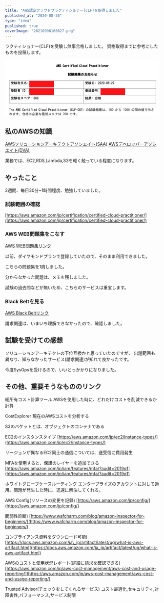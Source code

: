 ```yaml
---
title: "AWS認定クラウドプラクティショナー(CLF)を取得しました"
published_at: "2020-08-30"
type: "idea"
published: true
coverImage: "20210906160827.png"
---
```


ラクティショナー(CLF)を受験し無事合格しました。 資格取得までに参考にしたものを投稿します。

![f:id:gdtypk:20210906160827p:plain](/images/20210906160827.png)

## 私のAWSの知識

[AWSソリューションアーキテクトアソシエイト(SAA)](https://gdtypk.com/2020-02-25-000000/) [AWSデベロッパーアソシエイト(DVA)](https://gdtypk.com/2020-08-14-000000/)

業務では、EC2,RDS,Lambda,S3を軽く触っている程度になります。

## やったこと

2週間、毎日30分~1時間程度、勉強していました。

### 試験範囲の確認

[https://aws.amazon.com/jp/certification/certified-cloud-practitioner/](https://aws.amazon.com/jp/certification/certified-cloud-practitioner/)

### AWS WEB問題集をこなす

[AWS WEB問題集リンク](https://aws.koiwaclub.com/)

以前、ダイヤモンドプランで登録していたので、そのまま利用できました。

こちらの問題集を1周しました。

分からなかった問題は、メモを残しました。

試験の過去問などが無いため、こちらのサービスは重宝します。

### Black Beltを見る

[AWS Black Beltリンク](https://aws.amazon.com/jp/aws-jp-introduction/aws-jp-webinar-service-cut/)

請求関連は、いまいち理解できなかったので、確認しました。

## 試験を受けての感想

ソリューションアーキテクトの下位互換かと思っていたのですが、 出題範囲も異なり、知らなかったサービス(請求関連)が知れて良かったです。

今度SysOpsを受けるので、いいとっかかりになりました。

## その他、重要そうなもののリンク

総所有コスト計算ツール AWSを使用した時に、どれだけコストを削減できるか計算

CostExplorer 現在のAWSコストを分析する

S3のバケットとは、オブジェクトのコンテナである

EC2のインスタンスタイプ [https://aws.amazon.com/jp/ec2/instance-types/](https://aws.amazon.com/jp/ec2/instance-types/)

リージョンが異なるEC2同士の通信については、送受信に費用発生

MFAを使用すると、保護のレイヤーを追加できる [https://aws.amazon.com/jp/iam/features/mfa/?audit=2019q1](https://aws.amazon.com/jp/iam/features/mfa/?audit=2019q1)

ホワイトグローブケースルーティング エンタープライズのアカウントに対して適用。問題が発生した時に、迅速に解決してくれる。

AWS Config(リソースの変更を記録) [https://aws.amazon.com/jp/config/](https://aws.amazon.com/jp/config/)

脆弱性診断) [https://www.wafcharm.com/blog/amazon-inspector-for-beginners/](https://www.wafcharm.com/blog/amazon-inspector-for-beginners/)

コンプライアンス資料をダウンロード可能) [https://docs.aws.amazon.com/ja\_jp/artifact/latest/ug/what-is-aws-artifact.html](https://docs.aws.amazon.com/ja_jp/artifact/latest/ug/what-is-aws-artifact.html)

AWSのコストと使用状況レポート(詳細に請求を確認できる) [https://aws.amazon.com/jp/aws-cost-management/aws-cost-and-usage-reporting/](https://aws.amazon.com/jp/aws-cost-management/aws-cost-and-usage-reporting/)

Trusted Advisor(チェックをしてくれるサービス) コスト最適化,セキュリティ,対障害性,パフォーマンス,サービス制限
